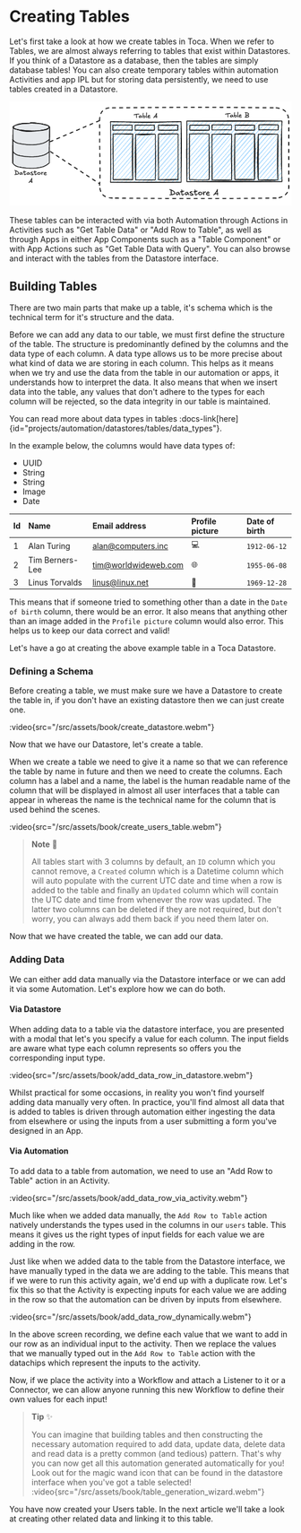 # Creating Tables

Let's first take a look at how we create tables in Toca. When we refer to Tables, we are almost always referring to tables that exist within Datastores. If you think of a Datastore as a database, then the tables are simply database tables! You can also create temporary tables within automation Activities and app IPL but for storing data persistently, we need to use tables created in a Datastore.

![A drawing of a Datastore represented as a Database](/src/assets/book/datastore_database.png)

These tables can be interacted with via both Automation through Actions in Activities such as "Get Table Data" or "Add Row to Table", as well as through Apps in either App Components such as a "Table Component" or with App Actions such as "Get Table Data with Query". You can also browse and interact with the tables from the Datastore interface.

## Building Tables

There are two main parts that make up a table, it's schema which is the technical term for it's structure and the data.

Before we can add any data to our table, we must first define the structure of the table. The structure is predominantly defined by the columns and the data type of each column. A data type allows us to be more precise about what kind of data we are storing in each column. This helps as it means when we try and use the data from the table in our automation or apps, it understands how to interpret the data. It also means that when we insert data into the table, any values that don't adhere to the types for each column will be rejected, so the data integrity in our table is maintained.

You can read more about data types in tables :docs-link[here]{id="projects/automation/datastores/tables/data_types"}.

In the example below, the columns would have data types of:

- UUID
- String
- String
- Image
- Date

| Id  | Name            | Email address        | Profile picture | Date of birth |
| :-- | :-------------- | :------------------- | :-------------- | :------------ |
| 1   | Alan Turing     | alan@computers.inc   | 💻              | `1912-06-12`  |
| 2   | Tim Berners-Lee | tim@worldwideweb.com | 🌐              | `1955-06-08`  |
| 3   | Linus Torvalds  | linus@linux.net      | 🐧              | `1969-12-28`  |

This means that if someone tried to something other than a date in the `Date of birth` column, there would be an error. It also means that anything other than an image added in the `Profile picture` column would also error. This helps us to keep our data correct and valid!

Let's have a go at creating the above example table in a Toca Datastore.

### Defining a Schema

Before creating a table, we must make sure we have a Datastore to create the table in, if you don't have an existing datastore then we can just create one.

:video{src="/src/assets/book/create_datastore.webm"}

Now that we have our Datastore, let's create a table.

When we create a table we need to give it a name so that we can reference the table by name in future and then we need to create the columns. Each column has a label and a name, the label is the human readable name of the column that will be displayed in almost all user interfaces that a table can appear in whereas the name is the technical name for the column that is used behind the scenes.

:video{src="/src/assets/book/create_users_table.webm"}

> **Note** 📝
>
> All tables start with 3 columns by default, an `ID` column which you cannot remove, a `Created` column which is a Datetime column which will auto populate with the current UTC date and time when a row is added to the table and finally an `Updated` column which will contain the UTC date and time from whenever the row was updated. The latter two columns can be deleted if they are not required, but don't worry, you can always add them back if you need them later on.

Now that we have created the table, we can add our data.

### Adding Data

We can either add data manually via the Datastore interface or we can add it via some Automation. Let's explore how we can do both.

#### Via Datastore

When adding data to a table via the datastore interface, you are presented with a modal that let's you specify a value for each column. The input fields are aware what type each column represents so offers you the corresponding input type.

:video{src="/src/assets/book/add_data_row_in_datastore.webm"}

Whilst practical for some occasions, in reality you won't find yourself adding data manually very often. In practice, you'll find almost all data that is added to tables is driven through automation either ingesting the data from elsewhere or using the inputs from a user submitting a form you've designed in an App.

#### Via Automation

To add data to a table from automation, we need to use an "Add Row to Table" action in an Activity.

:video{src="/src/assets/book/add_data_row_via_activity.webm"}

Much like when we added data manually, the `Add Row to Table` action natively understands the types used in the columns in our `users` table. This means it gives us the right types of input fields for each value we are adding in the row.

Just like when we added data to the table from the Datastore interface, we have manually typed in the data we are adding to the table. This means that if we were to run this activity again, we'd end up with a duplicate row. Let's fix this so that the Activity is expecting inputs for each value we are adding in the row so that the automation can be driven by inputs from elsewhere.

:video{src="/src/assets/book/add_data_row_dynamically.webm"}

In the above screen recording, we define each value that we want to add in our row as an individual input to the activity. Then we replace the values that we manually typed out in the `Add Row to Table` action with the datachips which represent the inputs to the activity.

Now, if we place the activity into a Workflow and attach a Listener to it or a Connector, we can allow anyone running this new Workflow to define their own values for each input!

> **Tip** ✨
>
> You can imagine that building tables and then constructing the necessary automation required to add data, update data, delete data and read data is a pretty common (and tedious) pattern. That's why you can now get all this automation generated automatically for you! Look out for the magic wand icon that can be found in the datastore interface when you've got a table selected!
> :video{src="/src/assets/book/table_generation_wizard.webm"}

You have now created your Users table. In the next article we'll take a look at creating other related data and linking it to this table.
